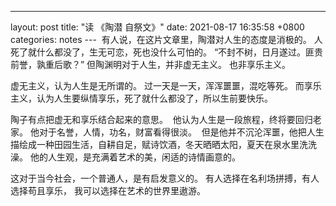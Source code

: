 ---
layout: post
title:  "读 《陶潜 自祭文》"
date:   2021-08-17 16:35:58 +0800
categories: notes
--- 
有人说，在这片文章里，陶潜对人生的态度是消极的。
人死了就什么都没了，生无可恋，死也没什么可怕的。 “不封不树，日月遂过。匪贵前誉，孰重后歌？”
但陶渊明对于人生，并非虚无主义。 也非享乐主义。

虚无主义，认为人生是无所谓的。 过一天是一天，浑浑噩噩，混吃等死。
而享乐主义，认为人生要纵情享乐，死了就什么都没了，所以生前要快乐。

陶子有点把虚无和享乐结合起来的意思。 
他认为人生是一段旅程，终将要回归老家。 他对于名誉，人情，功名，财富看得很淡。 
但是他并不沉沦浑噩，他把人生描绘成一种田园生活，自耕自足，赋诗饮酒，冬天晒晒太阳，夏天在泉水里洗洗澡。
他的人生观，是充满着艺术的美，闲适的诗情画意的。

这对于当今社会，一个普通人，是有启发意义的。
有人选择在名利场拼搏，有人选择苟且享乐， 我可以选择在艺术的世界里遨游。
